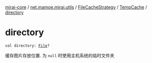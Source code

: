 [mirai-core](../../../index.md) / [net.mamoe.mirai.utils](../../index.md) / [FileCacheStrategy](../index.md) / [TempCache](index.md) / [directory](./directory.md)

# directory

`val directory: `[`File`](https://docs.oracle.com/javase/6/docs/api/java/io/File.html)`?`

缓存图片存放位置. 为 `null` 时使用主机系统的临时文件夹

